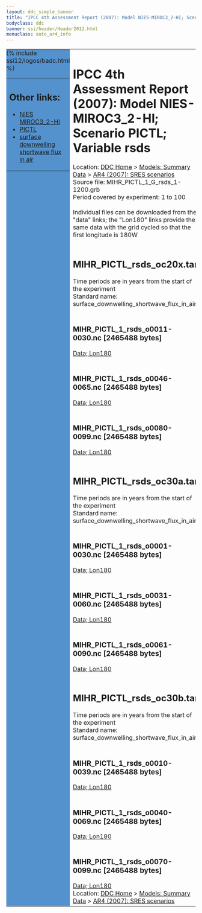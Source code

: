 ```yaml
---
layout: ddc_simple_banner
title: "IPCC 4th Assessment Report (2007): Model NIES-MIROC3_2-HI; Scenario PICTL; Variable rsds"
bodyclass: ddc
banner: ssi/header/Header2012.html
menuclass: auto_ar4_info
---
```



<table width="100%" border="0" cellspacing="0" cellpadding="0" style="border-collapse: collapse;">
<tr style="margin:0;padding:0;border:0;">
<td style="margin:0;padding:0;border:0;height:1pt;width:150pt;background:#5492CD;" valign="top" >

<div id="lh-col2" class="auto_ar4_info">
<table class="menumain" bgcolor="#5492CD" cellspacing="0" width="100%" border="0">
<tr><td>
<h2> Other links:</h2>
<ul>
<li><a href="/auto/ar4/model-NIES-MIROC3_2-HI.html">NIES<br/>MIROC3_2-HI</a></li>
<li><a href="/auto/ar4/scenario-PICTL.html">PICTL</a></li>
<li><a href="/auto/ar4/var-surface_downwelling_shortwave_flux_in_air.html">surface downwelling<br/> shortwave flux in air</a></li>
</ul>
</td></tr>
{% include ssi12/logos/badc.html %}
</table>
</div>
</td>
<td><h1>IPCC 4th Assessment Report (2007): Model NIES-MIROC3_2-HI; Scenario PICTL; Variable rsds</h1>

<!-- Breadcrumb1 -->
<div id="breadcrumb1" align="left">
Location: <a href="/index.html">DDC Home</a> > <a href="/sim/gcm_clim/">Models: Summary Data</a>
> <a href="/sim/gcm_clim/SRES_AR4/index.html">AR4 (2007): SRES scenarios</a>
</div>
<!-- End of Breadcrumb1 -->Source file: MIHR_PICTL_1_G_rsds_1-1200.grb
<br/>
Period covered by experiment: 1 to 100<br/>
<br/>Individual files can be downloaded from the "data" links; the "Lon180" links provide the same data
         with the grid cycled so that the first longitude is 180W<br/>
<br/><h2>MIHR_PICTL_rsds_oc20x.tar</h2>
Time periods are in years from the start of the experiment<br/>
Standard name: surface_downwelling_shortwave_flux_in_air<br>
<br/><h3>MIHR_PICTL_1_rsds_o0011-0030.nc [2465488 bytes]</h3>
<a href="/cgi-bin/downl/ar4_nc/rsds/MIHR_PICTL_1_rsds_o0011-0030.nc">Data; </a><a href="/cgi-bin/downl/ar4_nc/rsds/MIHR_PICTL_1_rsds_o0011-0030.cyto180.nc"> Lon180</a><br/>
<br/><h3>MIHR_PICTL_1_rsds_o0046-0065.nc [2465488 bytes]</h3>
<a href="/cgi-bin/downl/ar4_nc/rsds/MIHR_PICTL_1_rsds_o0046-0065.nc">Data; </a><a href="/cgi-bin/downl/ar4_nc/rsds/MIHR_PICTL_1_rsds_o0046-0065.cyto180.nc"> Lon180</a><br/>
<br/><h3>MIHR_PICTL_1_rsds_o0080-0099.nc [2465488 bytes]</h3>
<a href="/cgi-bin/downl/ar4_nc/rsds/MIHR_PICTL_1_rsds_o0080-0099.nc">Data; </a><a href="/cgi-bin/downl/ar4_nc/rsds/MIHR_PICTL_1_rsds_o0080-0099.cyto180.nc"> Lon180</a><br/>
<br/><h2>MIHR_PICTL_rsds_oc30a.tar</h2>
Time periods are in years from the start of the experiment<br/>
Standard name: surface_downwelling_shortwave_flux_in_air<br>
<br/><h3>MIHR_PICTL_1_rsds_o0001-0030.nc [2465488 bytes]</h3>
<a href="/cgi-bin/downl/ar4_nc/rsds/MIHR_PICTL_1_rsds_o0001-0030.nc">Data; </a><a href="/cgi-bin/downl/ar4_nc/rsds/MIHR_PICTL_1_rsds_o0001-0030.cyto180.nc"> Lon180</a><br/>
<br/><h3>MIHR_PICTL_1_rsds_o0031-0060.nc [2465488 bytes]</h3>
<a href="/cgi-bin/downl/ar4_nc/rsds/MIHR_PICTL_1_rsds_o0031-0060.nc">Data; </a><a href="/cgi-bin/downl/ar4_nc/rsds/MIHR_PICTL_1_rsds_o0031-0060.cyto180.nc"> Lon180</a><br/>
<br/><h3>MIHR_PICTL_1_rsds_o0061-0090.nc [2465488 bytes]</h3>
<a href="/cgi-bin/downl/ar4_nc/rsds/MIHR_PICTL_1_rsds_o0061-0090.nc">Data; </a><a href="/cgi-bin/downl/ar4_nc/rsds/MIHR_PICTL_1_rsds_o0061-0090.cyto180.nc"> Lon180</a><br/>
<br/><h2>MIHR_PICTL_rsds_oc30b.tar</h2>
Time periods are in years from the start of the experiment<br/>
Standard name: surface_downwelling_shortwave_flux_in_air<br>
<br/><h3>MIHR_PICTL_1_rsds_o0010-0039.nc [2465488 bytes]</h3>
<a href="/cgi-bin/downl/ar4_nc/rsds/MIHR_PICTL_1_rsds_o0010-0039.nc">Data; </a><a href="/cgi-bin/downl/ar4_nc/rsds/MIHR_PICTL_1_rsds_o0010-0039.cyto180.nc"> Lon180</a><br/>
<br/><h3>MIHR_PICTL_1_rsds_o0040-0069.nc [2465488 bytes]</h3>
<a href="/cgi-bin/downl/ar4_nc/rsds/MIHR_PICTL_1_rsds_o0040-0069.nc">Data; </a><a href="/cgi-bin/downl/ar4_nc/rsds/MIHR_PICTL_1_rsds_o0040-0069.cyto180.nc"> Lon180</a><br/>
<br/><h3>MIHR_PICTL_1_rsds_o0070-0099.nc [2465488 bytes]</h3>
<a href="/cgi-bin/downl/ar4_nc/rsds/MIHR_PICTL_1_rsds_o0070-0099.nc">Data; </a><a href="/cgi-bin/downl/ar4_nc/rsds/MIHR_PICTL_1_rsds_o0070-0099.cyto180.nc"> Lon180</a><br/>
<!-- Breadcrumb2 -->
<div id="breadcrumb2" align="left">
Location: <a href="/index.html">DDC Home</a> > <a href="/sim/gcm_clim/">Models: Summary Data</a>
> <a href="/sim/gcm_clim/SRES_AR4/index.html">AR4 (2007): SRES scenarios</a>
</div>
<!-- End of Breadcrumb2 --></td></tr></table>
